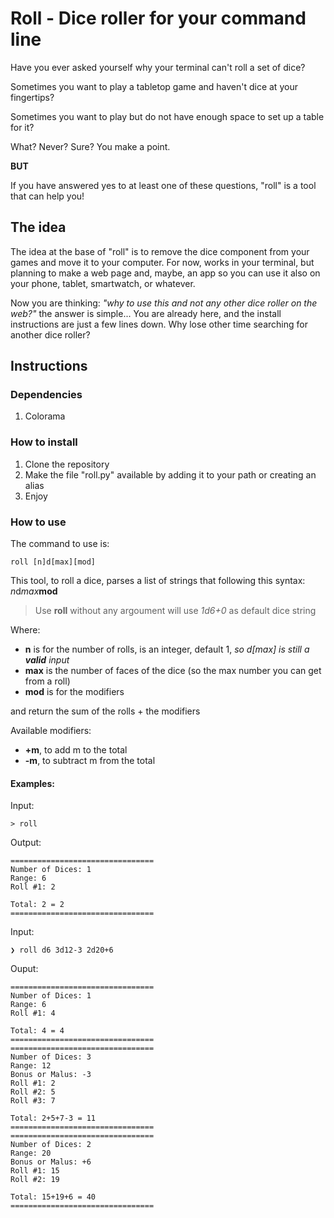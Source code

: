 # Roll - Dice roller for your command line
Have you ever asked yourself why your terminal can't roll a set of dice?

Sometimes you want to play a tabletop game and haven't dice at your fingertips?

Sometimes you want to play but do not have enough space to set up a table for it?

What? Never? Sure? You make a point.

**BUT**

If you have answered yes to at least one of these questions, "roll" is a tool that can help you!

## The idea
The idea at the base of "roll" is to remove the dice component from your games and move it to your computer. For now, works in your terminal, but planning to make a web page and, maybe, an app so you can use it also on your phone, tablet, smartwatch, or whatever.

Now you are thinking: *"why to use this and not any other dice roller on the web?"* the answer is simple... You are already here, and the install instructions are just a few lines down. Why lose other time searching for another dice roller?

  

## Instructions

### Dependencies
  1.  Colorama 

### How to install
  1.  Clone the repository
  2.  Make the file "roll.py" available by adding it to your path or creating an alias
  3.  Enjoy
### How to use
The command to use is:

    roll [n]d[max][mod]

This tool, to roll a dice, parses a list of strings that following this syntax:
*n*d*max***mod**
> Use **roll** without any argoument will use *1d6+0* as default dice string

Where:
-   **n** is for the number of rolls, is an integer, default 1, *so d[max] is still a **valid** input*
-   **max** is the number of faces of the dice (so the max number you can get from a roll)
-   **mod** is for the modifiers

and return the sum of the rolls + the modifiers

Available modifiers:

-   **+m**, to add m to the total
-   **-m**, to subtract m from the total

#### Examples:
Input: 

    > roll
Output: 

    ================================
    Number of Dices: 1
    Range: 6
    Roll #1: 2
    
    Total: 2 = 2
    ================================



Input:

    ❯ roll d6 3d12-3 2d20+6
Ouput:

    ================================
    Number of Dices: 1
    Range: 6
    Roll #1: 4
    
    Total: 4 = 4
    ================================
    ================================
    Number of Dices: 3
    Range: 12
    Bonus or Malus: -3
    Roll #1: 2
    Roll #2: 5
    Roll #3: 7
    
    Total: 2+5+7-3 = 11
    ================================
    ================================
    Number of Dices: 2
    Range: 20
    Bonus or Malus: +6
    Roll #1: 15
    Roll #2: 19
    
    Total: 15+19+6 = 40
    ================================
